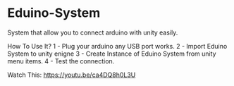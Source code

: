 # Eduino-System
System that allow you to connect arduino with unity easily.

How To Use It?
 1 - Plug your arduino any USB port works.
 2 - Import Eduino System to unity enigne
 3 - Create Instance of Eduino System from unity menu items.
 4 - Test the connection.
 
 Watch This: https://youtu.be/ca4DQ8h0L3U
